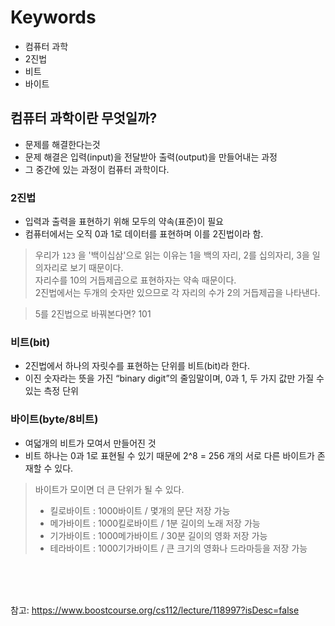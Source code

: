 >

# Keywords

- 컴퓨터 과학
- 2진법
- 비트
- 바이트

## 컴퓨터 과학이란 무엇일까?

- 문제를 해결한다는것
- 문제 해결은 입력(input)을 전달받아 출력(output)을 만들어내는 과정
- 그 중간에 있는 과정이 컴퓨터 과학이다.

### 2진법

- 입력과 출력을 표현하기 위해 모두의 약속(표준)이 필요
- 컴퓨터에서는 오직 0과 1로 데이터를 표현하며 이를 2진법이라 함.

> 우리가 `123` 을 '백이십삼'으로 읽는 이유는 1을 백의 자리, 2를 십의자리, 3을 일의자리로 보기 때문이다.<br> 자리수를 10의 거듭제곱으로 표현하자는 약속 때문이다.<br> 2진법에서는 두개의 숫자만 있으므로 각 자리의 수가 2의 거듭제곱을 나타낸다.

> 5를 2진법으로 바꿔본다면? 101

### 비트(bit)

- 2진법에서 하나의 자릿수를 표현하는 단위를 비트(bit)라 한다.
- 이진 숫자라는 뜻을 가진 “binary digit”의 줄임말이며, 0과 1, 두 가지 값만 가질 수 있는 측정 단위

### 바이트(byte/8비트)

- 여덟개의 비트가 모여서 만들어진 것
- 비트 하나는 0과 1로 표현될 수 있기 때문에 2^8 = 256 개의 서로 다른 바이트가 존재할 수 있다.

> 바이트가 모이면 더 큰 단위가 될 수 있다. <br>
>
> - 킬로바이트 : 1000바이트 / 몇개의 문단 저장 가능
> - 메가바이트 : 1000킬로바이트 / 1분 길이의 노래 저장 가능
> - 기가바이트 : 1000메가바이트 / 30분 길이의 영화 저장 가능
> - 테라바이트 : 1000기가바이트 / 큰 크기의 영화나 드라마등을 저장 가능

<br><br><br>

참고: https://www.boostcourse.org/cs112/lecture/118997?isDesc=false
